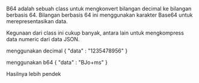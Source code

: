 B64 adalah sebuah class untuk mengkonvert bilangan decimal ke bilangan berbasis 64.
Bilangan berbasis 64 ini menggunakan karakter Base64 untuk merepresentasikan data. 

Kegunaan dari class ini cukup banyak, antara lain untuk mengkompress data numeric dari data JSON.

menggunakan decimal
    {
        "data" : "1235478956"
    }

menggunakan b64
{
    "data" : "BJo+ms"
}

Hasilnya lebih pendek
